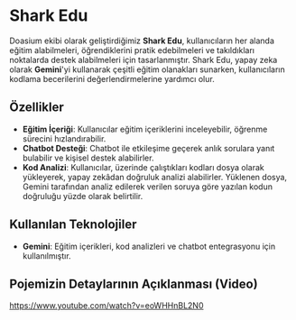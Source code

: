 # Shark Edu

Doasium ekibi olarak geliştirdiğimiz **Shark Edu**, kullanıcıların her alanda eğitim alabilmeleri, öğrendiklerini pratik edebilmeleri ve takıldıkları noktalarda destek alabilmeleri için tasarlanmıştır. Shark Edu, yapay zeka olarak **Gemini**'yi kullanarak çeşitli eğitim olanakları sunarken, kullanıcıların kodlama becerilerini değerlendirmelerine yardımcı olur.

## Özellikler

- **Eğitim İçeriği**: Kullanıcılar eğitim içeriklerini inceleyebilir, öğrenme sürecini hızlandırabilir.
- **Chatbot Desteği**: Chatbot ile etkileşime geçerek anlık sorulara yanıt bulabilir ve kişisel destek alabilirler.
- **Kod Analizi**: Kullanıcılar, üzerinde çalıştıkları kodları dosya olarak yükleyerek, yapay zekâdan doğruluk analizi alabilirler. Yüklenen dosya, Gemini tarafından analiz edilerek verilen soruya göre yazılan kodun doğruluğu yüzde olarak belirtilir.

## Kullanılan Teknolojiler

- **Gemini**: Eğitim içerikleri, kod analizleri ve chatbot entegrasyonu için kullanılmıştır.

## Pojemizin Detaylarının Açıklanması (Video)
https://www.youtube.com/watch?v=eoWHHnBL2N0

